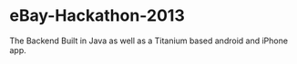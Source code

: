eBay-Hackathon-2013
===================

The Backend Built in Java as well as a Titanium based android and iPhone app.